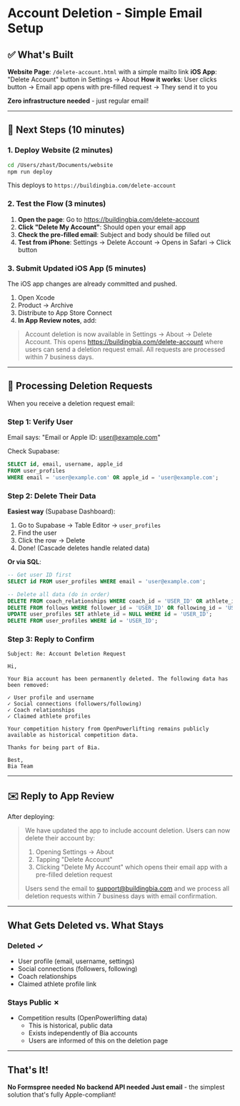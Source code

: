 # Account Deletion - Simple Email Setup

## ✅ What's Built

**Website Page**: `/delete-account.html` with a simple mailto link
**iOS App**: "Delete Account" button in Settings → About
**How it works**: User clicks button → Email app opens with pre-filled request → They send it to you

**Zero infrastructure needed** - just regular email!

---

## 🚀 Next Steps (10 minutes)

### 1. Deploy Website (2 minutes)
```bash
cd /Users/zhast/Documents/website
npm run deploy
```

This deploys to `https://buildingbia.com/delete-account`

### 2. Test the Flow (3 minutes)
1. **Open the page**: Go to https://buildingbia.com/delete-account
2. **Click "Delete My Account"**: Should open your email app
3. **Check the pre-filled email**: Subject and body should be filled out
4. **Test from iPhone**: Settings → Delete Account → Opens in Safari → Click button

### 3. Submit Updated iOS App (5 minutes)
The iOS app changes are already committed and pushed.

1. Open Xcode
2. Product → Archive
3. Distribute to App Store Connect
4. **In App Review notes**, add:

> Account deletion is now available in Settings → About → Delete Account. This opens https://buildingbia.com/delete-account where users can send a deletion request email. All requests are processed within 7 business days.

---

## 📧 Processing Deletion Requests

When you receive a deletion request email:

### Step 1: Verify User
Email says: "Email or Apple ID: user@example.com"

Check Supabase:
```sql
SELECT id, email, username, apple_id
FROM user_profiles
WHERE email = 'user@example.com' OR apple_id = 'user@example.com';
```

### Step 2: Delete Their Data

**Easiest way** (Supabase Dashboard):
1. Go to Supabase → Table Editor → `user_profiles`
2. Find the user
3. Click the row → Delete
4. Done! (Cascade deletes handle related data)

**Or via SQL**:
```sql
-- Get user ID first
SELECT id FROM user_profiles WHERE email = 'user@example.com';

-- Delete all data (do in order)
DELETE FROM coach_relationships WHERE coach_id = 'USER_ID' OR athlete_id = 'USER_ID';
DELETE FROM follows WHERE follower_id = 'USER_ID' OR following_id = 'USER_ID';
UPDATE user_profiles SET athlete_id = NULL WHERE id = 'USER_ID';
DELETE FROM user_profiles WHERE id = 'USER_ID';
```

### Step 3: Reply to Confirm

```
Subject: Re: Account Deletion Request

Hi,

Your Bia account has been permanently deleted. The following data has been removed:

✓ User profile and username
✓ Social connections (followers/following)
✓ Coach relationships
✓ Claimed athlete profiles

Your competition history from OpenPowerlifting remains publicly available as historical competition data.

Thanks for being part of Bia.

Best,
Bia Team
```

---

## ✉️ Reply to App Review

After deploying:

> We have updated the app to include account deletion. Users can now delete their account by:
>
> 1. Opening Settings → About
> 2. Tapping "Delete Account"
> 3. Clicking "Delete My Account" which opens their email app with a pre-filled deletion request
>
> Users send the email to support@buildingbia.com and we process all deletion requests within 7 business days with email confirmation.

---

## What Gets Deleted vs. What Stays

### Deleted ✓
- User profile (email, username, settings)
- Social connections (followers, following)
- Coach relationships
- Claimed athlete profile link

### Stays Public ✗
- Competition results (OpenPowerlifting data)
  - This is historical, public data
  - Exists independently of Bia accounts
  - Users are informed of this on the deletion page

---

## That's It!

**No Formspree needed**
**No backend API needed**
**Just email** - the simplest solution that's fully Apple-compliant!
